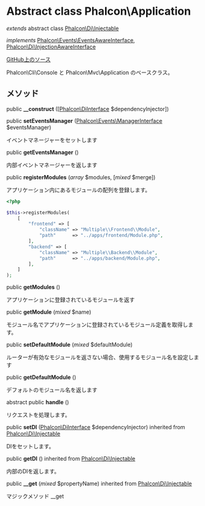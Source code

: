 # Abstract class **Phalcon\\Application**

*extends* abstract class [Phalcon\Di\Injectable](/en/3.1.2/api/Phalcon_Di_Injectable)

*implements* [Phalcon\Events\EventsAwareInterface](/en/3.1.2/api/Phalcon_Events_EventsAwareInterface), [Phalcon\Di\InjectionAwareInterface](/en/3.1.2/api/Phalcon_Di_InjectionAwareInterface)

<a href="https://github.com/phalcon/cphalcon/blob/master/phalcon/application.zep" class="btn btn-default btn-sm">GitHub上のソース</a>

Phalcon\\Cli\\Console と Phalcon\\Mvc\\Application のベースクラス。

## メソッド

public **__construct** ([[Phalcon\DiInterface](/en/3.1.2/api/Phalcon_DiInterface) $dependencyInjector])

public **setEventsManager** ([Phalcon\Events\ManagerInterface](/en/3.1.2/api/Phalcon_Events_ManagerInterface) $eventsManager)

イベントマネージャーをセットします

public **getEventsManager** ()

内部イベントマネージャーを返します

public **registerModules** (*array* $modules, [*mixed* $merge])

アプリケーション内にあるモジュールの配列を登録します。

```php
<?php

$this->registerModules(
    [
        "frontend" => [
            "className" => "Multiple\\Frontend\\Module",
            "path"      => "../apps/frontend/Module.php",
        ],
        "backend" => [
            "className" => "Multiple\\Backend\\Module",
            "path"      => "../apps/backend/Module.php",
        ],
    ]
);

```

public **getModules** ()

アプリケーションに登録されているモジュールを返す

public **getModule** (*mixed* $name)

モジュール名でアプリケーションに登録されているモジュール定義を取得します。

public **setDefaultModule** (*mixed* $defaultModule)

ルーターが有効なモジュールを返さない場合、使用するモジュール名を設定します

public **getDefaultModule** ()

デフォルトのモジュール名を返します

abstract public **handle** ()

リクエストを処理します。

public **setDI** ([Phalcon\DiInterface](/en/3.1.2/api/Phalcon_DiInterface) $dependencyInjector) inherited from [Phalcon\Di\Injectable](/en/3.1.2/api/Phalcon_Di_Injectable)

DIをセットします。

public **getDI** () inherited from [Phalcon\Di\Injectable](/en/3.1.2/api/Phalcon_Di_Injectable)

内部のDIを返します。

public **__get** (*mixed* $propertyName) inherited from [Phalcon\Di\Injectable](/en/3.1.2/api/Phalcon_Di_Injectable)

マジックメソッド __get